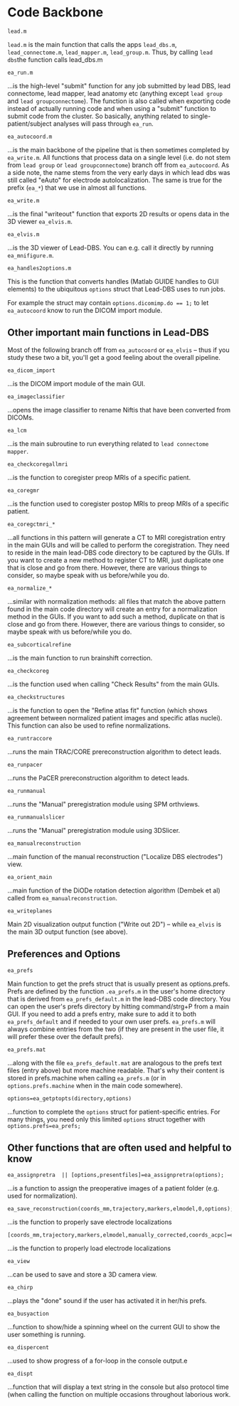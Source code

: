 # Code Backbone

```text
lead.m
```

`lead.m` is the main function that calls the apps `lead_dbs.m`, `lead_connectome.m`, `lead_mapper.m`, `lead_group.m`. Thus, by calling `lead dbs`the function calls lead\_dbs.m

```text
ea_run.m
```

…is the high-level "submit" function for any job submitted by lead DBS, lead connectome, lead mapper, lead anatomy etc \(anything except `lead group` and `lead groupconnectome`\). The function is also called when exporting code instead of actually running code and when using a "submit" function to submit code from the cluster. So basically, anything related to single-patient/subject analyses will pass through `ea_run`.

```text
ea_autocoord.m
```

…is the main backbone of the pipeline that is then sometimes completed by `ea_write.m`. All functions that process data on a single level \(i.e. do not stem from `lead group` or `lead groupconnectome`\) branch off from `ea_autocoord`. As a side note, the name stems from the very early days in which lead dbs was still called "eAuto" for electrode autolocalization. The same is true for the prefix \(`ea_*`\) that we use in almost all functions.

```text
ea_write.m
```

…is the final "writeout" function that exports 2D results or opens data in the 3D viewer `ea_elvis.m`.

```text
ea_elvis.m
```

…is the 3D viewer of Lead-DBS. You can e.g. call it directly by running `ea_mnifigure.m`.

```text
ea_handles2options.m
```

This is the function that converts handles \(Matlab GUIDE handles to GUI elements\) to the ubiquitous `options` struct that Lead-DBS uses to run jobs.

For example the struct may contain `options.dicomimp.do == 1;` to let `ea_autocoord` know to run the DICOM import module.

## Other important main functions in Lead-DBS

Most of the following branch off from `ea_autocoord` or `ea_elvis` – thus if you study these two a bit, you'll get a good feeling about the overall pipeline.

```text
ea_dicom_import
```

…is the DICOM import module of the main GUI.

```text
ea_imageclassifier
```

…opens the image classifier to rename Niftis that have been converted from DICOMs.

```text
ea_lcm
```

…is the main subroutine to run everything related to `lead connectome mapper`.

```text
ea_checkcoregallmri
```

…is the function to coregister preop MRIs of a specific patient.

```text
ea_coregmr
```

…is the function used to coregister postop MRIs to preop MRIs of a specific patient.

```text
ea_coregctmri_*
```

…all functions in this pattern will generate a CT to MRI coregistration entry in the main GUIs and will be called to perform the coregistration. They need to reside in the main lead-DBS code directory to be captured by the GUIs. If you want to create a new method to register CT to MRI, just duplicate one that is close and go from there. However, there are various things to consider, so maybe speak with us before/while you do.

```text
ea_normalize_*
```

…similar with normalization methods: all files that match the above pattern found in the main code directory will create an entry for a normalization method in the GUIs. If you want to add such a method, duplicate on that is close and go from there. However, there are various things to consider, so maybe speak with us before/while you do.

```text
ea_subcorticalrefine
```

…is the main function to run brainshift correction.

```text
ea_checkcoreg
```

…is the function used when calling "Check Results" from the main GUIs.

```text
ea_checkstructures
```

…is the function to open the "Refine atlas fit" function \(which shows agreement between normalized patient images and specific atlas nuclei\). This function can also be used to refine normalizations.

```text
ea_runtraccore
```

…runs the main TRAC/CORE prereconstruction algorithm to detect leads.

```text
ea_runpacer
```

…runs the PaCER prereconstruction algorithm to detect leads.

```text
ea_runmanual
```

…runs the "Manual" preregistration module using SPM orthviews.

```text
ea_runmanualslicer
```

…runs the "Manual" preregistration module using 3DSlicer.

```text
ea_manualreconstruction
```

…main function of the manual reconstruction \("Localize DBS electrodes"\) view.

```text
ea_orient_main
```

…main function of the DiODe rotation detection algorithm \(Dembek et al\) called from `ea_manualreconstruction`.

```text
ea_writeplanes
```

Main 2D visualization output function \("Write out 2D"\) – while `ea_elvis` is the main 3D output function \(see above\).

## Preferences and Options

```text
ea_prefs
```

Main function to get the prefs struct that is usually present as options.prefs. Prefs are defined by the function `.ea_prefs.m` in the user's home directory that is derived from `ea_prefs_default.m` in the lead-DBS code directory. You can open the user's prefs directory by hitting command/strg+P from a main GUI. If you need to add a prefs entry, make sure to add it to both `ea_prefs_default` and if needed to your own user prefs. `ea_prefs.m` will always combine entries from the two \(if they are present in the user file, it will prefer these over the default prefs\).

```text
ea_prefs.mat
```

…along with the file `ea_prefs_default.mat` are analogous to the prefs text files \(entry above\) but more machine readable. That's why their content is stored in prefs.machine when calling `ea_prefs.m` \(or in `options.prefs.machine` when in the main code somewhere\).

```text
options=ea_getptopts(directory,options)
```

…function to complete the `options` struct for patient-specific entries. For many things, you need only this limited `options` struct together with `options.prefs=ea_prefs;`

## Other functions that are often used and helpful to know

```text
ea_assignpretra  || [options,presentfiles]=ea_assignpretra(options);
```

…is a function to assign the preoperative images of a patient folder \(e.g. used for normalization\).

```text
ea_save_reconstruction(coords_mm,trajectory,markers,elmodel,0,options);
```

…is the function to properly save electrode localizations

```text
[coords_mm,trajectory,markers,elmodel,manually_corrected,coords_acpc]=ea_load_reconstruction(varargin)
```

…is the function to properly load electrode localizations

```text
ea_view
```

…can be used to save and store a 3D camera view.

```text
ea_chirp
```

…plays the "done" sound if the user has activated it in her/his prefs.

```text
ea_busyaction
```

…function to show/hide a spinning wheel on the current GUI to show the user something is running.

```text
ea_dispercent
```

…used to show progress of a for-loop in the console output.e

```text
ea_dispt
```

…function that will display a text string in the console but also protocol time \(when calling the function on multiple occasions throughout laborious work.

